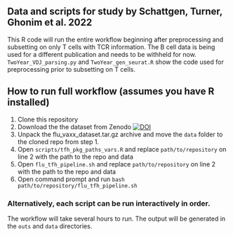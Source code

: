 ## Data and scripts for study by Schattgen, Turner, Ghonim et al. 2022

This R code will run the entire workflow beginning after preprocessing and subsetting on only T cells with TCR information. The B cell data is being used for a different publication and needs to be withheld for now. `TwoYear_VDJ_parsing.py` and `TwoYear_gen_seurat.R` show the code used for preprocessing prior to subsetting on T cells. 

## How to run full workflow (assumes you have R installed)
1. Clone this repository
2. Download the the dataset from Zenodo [![DOI](https://zenodo.org/badge/DOI/10.5281/zenodo.6232103.svg)](https://doi.org/10.5281/zenodo.6232103)
3. Unpack the flu_vaxx_dataset.tar.gz archive and move the `data` folder to the cloned repo from step 1.
4. Open `scripts/tfh_pkg_paths_vars.R` and replace `path/to/repository` on line 2 with the path to the repo and data 
5. Open `flu_tfh_pipeline.sh` and replace `path/to/repository` on line 2 with the path to the repo and data
6. Open command prompt and run `bash path/to/repository/flu_tfh_pipeline.sh`

### Alternatively, each script can be run interactively in order.

The workflow will take several hours to run. The output will be generated in the `outs` and `data` directories. 
